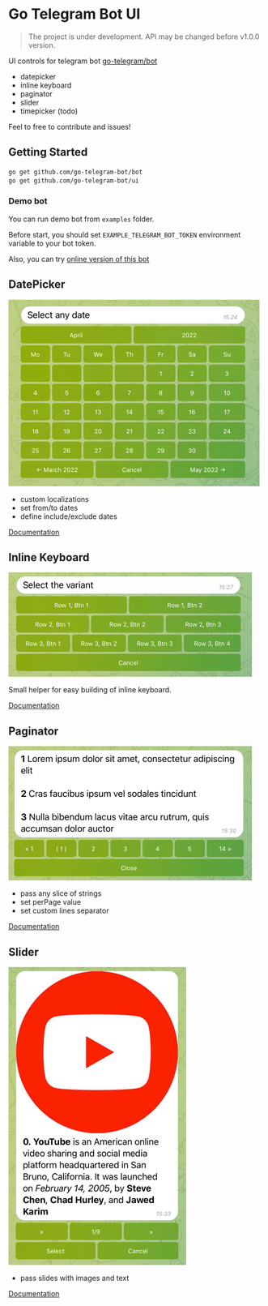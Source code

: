 # Go Telegram Bot UI

> The project is under development. API may be changed before v1.0.0 version.

UI controls for telegram bot [go-telegram/bot](https://github.com/go-telegram/bot)

- datepicker
- inline keyboard
- paginator
- slider
- timepicker (todo)

Feel to free to contribute and issues!

## Getting Started

```bash
go get github.com/go-telegram-bot/bot
go get github.com/go-telegram-bot/ui
```

### Demo bot

You can run demo bot from `examples` folder.

Before start, you should set `EXAMPLE_TELEGRAM_BOT_TOKEN` environment variable to your bot token.

Also, you can try [online version of this bot](https://t.me/gotelegramuidemobot) 

## DatePicker

![datepicker_1.png](datepicker/datepicker.png)

- custom localizations
- set from/to dates
- define include/exclude dates

[Documentation](datepicker/readme.md)

## Inline Keyboard

![inline_keyboard.png](keyboard/inline/inline_keyboard.png)

Small helper for easy building of inline keyboard.

[Documentation](keyboard/inline/readme.md)

## Paginator

![paginator.png](paginator/paginator.png)

- pass any slice of strings
- set perPage value
- set custom lines separator

[Documentation](paginator/readme.md)


## Slider

![slider.png](slider/slider.png)

- pass slides with images and text

[Documentation](slider/readme.md)
